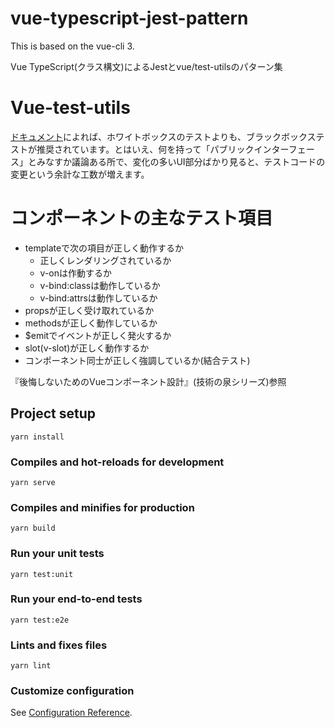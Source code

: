 # vue-typescript-jest-pattern
This is based on the vue-cli 3.

Vue TypeScript(クラス構文)によるJestとvue/test-utilsのパターン集


# Vue-test-utils
[ドキュメント](https://vue-test-utils.vuejs.org/ja/guides/#%E4%B8%80%E8%88%AC%E7%9A%84%E3%81%AA%E3%83%92%E3%83%B3%E3%83%88)によれば、ホワイトボックスのテストよりも、ブラックボックステストが推奨されています。とはいえ、何を持って「パブリックインターフェース」とみなすか議論ある所で、変化の多いUI部分ばかり見ると、テストコードの変更という余計な工数が増えます。


# コンポーネントの主なテスト項目
- templateで次の項目が正しく動作するか
  - 正しくレンダリングされているか
  - v-onは作動するか
  - v-bind:classは動作しているか
  - v-bind:attrsは動作しているか
- propsが正しく受け取れているか
- methodsが正しく動作しているか
- $emitでイベントが正しく発火するか
- slot(v-slot)が正しく動作するか
- コンポーネント同士が正しく強調しているか(結合テスト)

『後悔しないためのVueコンポーネント設計』(技術の泉シリーズ)参照






## Project setup
```
yarn install
```

### Compiles and hot-reloads for development
```
yarn serve
```

### Compiles and minifies for production
```
yarn build
```

### Run your unit tests
```
yarn test:unit
```

### Run your end-to-end tests
```
yarn test:e2e
```

### Lints and fixes files
```
yarn lint
```

### Customize configuration
See [Configuration Reference](https://cli.vuejs.org/config/).
